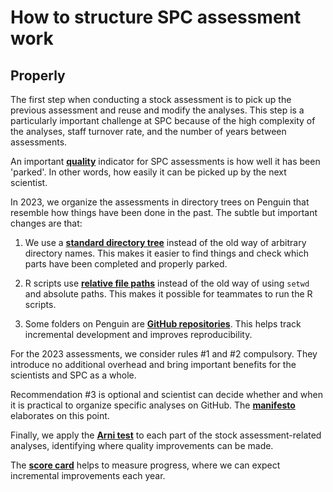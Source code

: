 # How to structure SPC assessment work

## Properly

The first step when conducting a stock assessment is to pick up the previous
assessment and reuse and modify the analyses. This step is a particularly
important challenge at SPC because of the high complexity of the analyses, staff
turnover rate, and the number of years between assessments.

An important [**quality**](quality.md) indicator for SPC assessments is how well
it has been 'parked'. In other words, how easily it can be picked up by the next
scientist.

In 2023, we organize the assessments in directory trees on Penguin that resemble
how things have been done in the past. The subtle but important changes are
that:

1. We use a [**standard directory tree**](dir_tree.md#recommendation) instead of
   the old way of arbitrary directory names. This makes it easier to find things
   and check which parts have been completed and properly parked.

2. R scripts use [**relative file paths**](file_paths.md#use-relative-paths)
   instead of the old way of using `setwd` and absolute paths. This makes it
   possible for teammates to run the R scripts.

3. Some folders on Penguin are [**GitHub repositories**](github.md#github). This
   helps track incremental development and improves reproducibility.

For the 2023 assessments, we consider rules #1 and #2 compulsory. They introduce
no additional overhead and bring important benefits for the scientists and SPC
as a whole.

Recommendation #3 is optional and scientist can decide whether and when it is
practical to organize specific analyses on GitHub. The
[**manifesto**](manifesto.md#github-and-penguin-do-they-get-along) elaborates on
this point.

Finally, we apply the [**Arni test**](arni_test.md) to each part of the stock
assessment-related analyses, identifying where quality improvements can be made.

The [**score card**](score_card.md) helps to measure progress, where we can
expect incremental improvements each year.
